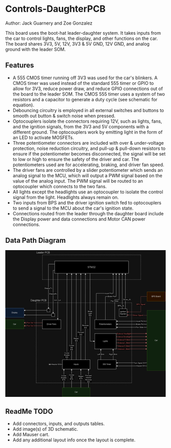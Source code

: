 # Controls-DaughterPCB
Author: Jack Guarnery and Zoe Gonzalez

This board uses the boot-hat leader-daughter system. It takes inputs from the car to control lights, fans, the display, and other functions on the car. The board shares 3V3, 5V, 12V, 3V3 & 5V GND, 12V GND, and analog ground with the leader SOM.

## Features
- A 555 CMOS timer running off 3V3 was used for the car's blinkers. A CMOS timer was used instead of the standard 555 timer or GPIO to allow for 3V3, reduce power draw, and reduce GPIO connections out of the board to the leader SOM. The CMOS 555 timer uses a system of two resistors and a capacitor to generate a duty cycle (see schematic for equation).
- Debouncing circuitry is employed in all external switches and buttons to smooth out button & switch noise when pressed.
- Optocouplers isolate the connectors requiring 12V, such as lights, fans, and the ignition signals, from the 3V3 and 5V components with a different ground. The optocouplers work by emitting light in the form of an LED to activate MOSFETs.
- Three potentiometer connectors are included with over & under-voltage protection, noise reduction circuitry, and pull-up & pull-down resistors to ensure if the potentiometer becomes disconnected, the signal will be set to low or high to ensure the safety of the driver and car. The potentiometers used are for accelerating, braking, and driver fan speed.
- The driver fans are controlled by a slider potentiometer which sends an analog signal to the MCU, which will output a PWM signal based on the value of the analog input. The PWM signal will be routed to an optocoupler which connects to the two fans.
- All lights except the headlights use an optocoupler to isolate the control signal from the light. Headlights always remain on.
- Two inputs from BPS and the driver ignition switch fed to optocouplers to send a signal to the MCU about the car's ignition state.
- Connections routed from the leader through the daughter board include the Display power and data connections and Motor CAN power connections.

## Data Path Diagram
![Controls-LeaderPCB](Controls_Leader-Daughter_PCB_Diagram.drawio.png)

## ReadMe TODO
- Add connectors, inputs, and outputs tables.
- Add image(s) of 3D schematic.
- Add Mauser cart.
- Add any additional layout info once the layout is complete.
